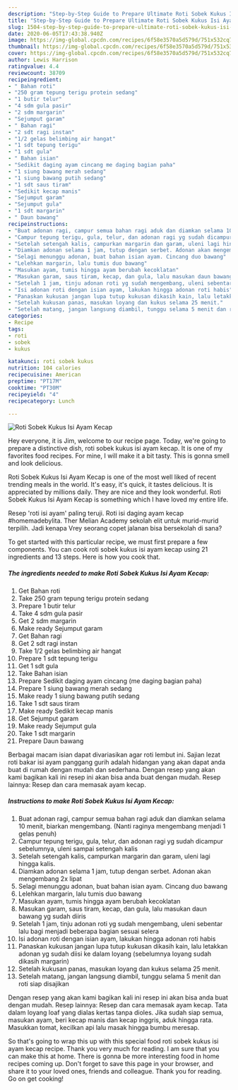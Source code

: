 ```yaml
---
description: "Step-by-Step Guide to Prepare Ultimate Roti Sobek Kukus Isi Ayam Kecap"
title: "Step-by-Step Guide to Prepare Ultimate Roti Sobek Kukus Isi Ayam Kecap"
slug: 1504-step-by-step-guide-to-prepare-ultimate-roti-sobek-kukus-isi-ayam-kecap
date: 2020-06-05T17:43:38.940Z
image: https://img-global.cpcdn.com/recipes/6f58e3570a5d579d/751x532cq70/roti-sobek-kukus-isi-ayam-kecap-foto-resep-utama.jpg
thumbnail: https://img-global.cpcdn.com/recipes/6f58e3570a5d579d/751x532cq70/roti-sobek-kukus-isi-ayam-kecap-foto-resep-utama.jpg
cover: https://img-global.cpcdn.com/recipes/6f58e3570a5d579d/751x532cq70/roti-sobek-kukus-isi-ayam-kecap-foto-resep-utama.jpg
author: Lewis Harrison
ratingvalue: 4.4
reviewcount: 38709
recipeingredient:
- " Bahan roti"
- "250 gram tepung terigu protein sedang"
- "1 butir telur"
- "4 sdm gula pasir"
- "2 sdm margarin"
- "Sejumput garam"
- " Bahan ragi"
- "2 sdt ragi instan"
- "1/2 gelas belimbing air hangat"
- "1 sdt tepung terigu"
- "1 sdt gula"
- " Bahan isian"
- "Sedikit daging ayam cincang me daging bagian paha"
- "1 siung bawang merah sedang"
- "1 siung bawang putih sedang"
- "1 sdt saus tiram"
- "Sedikit kecap manis"
- "Sejumput garam"
- "Sejumput gula"
- "1 sdt margarin"
- " Daun bawang"
recipeinstructions:
- "Buat adonan ragi, campur semua bahan ragi aduk dan diamkan selama 10 menit, biarkan mengembang. (Nanti raginya mengembang menjadi 1 gelas penuh)"
- "Campur tepung terigu, gula, telur, dan adonan ragi yg sudah dicampur sebelumnya, uleni sampai setengah kalis"
- "Setelah setengah kalis, campurkan margarin dan garam, uleni lagi hingga kalis."
- "Diamkan adonan selama 1 jam, tutup dengan serbet. Adonan akan mengembang 2x lipat"
- "Selagi menunggu adonan, buat bahan isian ayam. Cincang duo bawang"
- "Lelehkan margarin, lalu tumis duo bawang"
- "Masukan ayam, tumis hingga ayam berubah kecoklatan"
- "Masukan garam, saus tiram, kecap, dan gula, lalu masukan daun bawang yg sudah diiris"
- "Setelah 1 jam, tinju adonan roti yg sudah mengembang, uleni sebentar lalu bagi menjadi beberapa bagian sesuai selera"
- "Isi adonan roti dengan isian ayam, lakukan hingga adonan roti habis"
- "Panaskan kukusan jangan lupa tutup kukusan dikasih kain, lalu letakkan adonan yg sudah diisi ke dalam loyang (sebelumnya loyang sudah dikasih margarin)"
- "Setelah kukusan panas, masukan loyang dan kukus selama 25 menit."
- "Setelah matang, jangan langsung diambil, tunggu selama 5 menit dan roti siap disajikan"
categories:
- Recipe
tags:
- roti
- sobek
- kukus

katakunci: roti sobek kukus 
nutrition: 104 calories
recipecuisine: American
preptime: "PT17M"
cooktime: "PT30M"
recipeyield: "4"
recipecategory: Lunch

---
```



![Roti Sobek Kukus Isi Ayam Kecap](https://img-global.cpcdn.com/recipes/6f58e3570a5d579d/751x532cq70/roti-sobek-kukus-isi-ayam-kecap-foto-resep-utama.jpg)

Hey everyone, it is Jim, welcome to our recipe page. Today, we're going to prepare a distinctive dish, roti sobek kukus isi ayam kecap. It is one of my favorites food recipes. For mine, I will make it a bit tasty. This is gonna smell and look delicious.

Roti Sobek Kukus Isi Ayam Kecap is one of the most well liked of recent trending meals in the world. It's easy, it's quick, it tastes delicious. It is appreciated by millions daily. They are nice and they look wonderful. Roti Sobek Kukus Isi Ayam Kecap is something which I have loved my entire life.

Resep &#39;roti isi ayam&#39; paling teruji. Roti isi daging ayam kecap #homemadebylita. Ther Melian Academy sekolah elit untuk murid-murid terpilih. Jadi kenapa Vrey seorang copet jalanan bisa bersekolah di sana?


To get started with this particular recipe, we must first prepare a few components. You can cook roti sobek kukus isi ayam kecap using 21 ingredients and 13 steps. Here is how you cook that.

<!--inarticleads1-->

##### The ingredients needed to make Roti Sobek Kukus Isi Ayam Kecap:

1. Get  Bahan roti
1. Take 250 gram tepung terigu protein sedang
1. Prepare 1 butir telur
1. Take 4 sdm gula pasir
1. Get 2 sdm margarin
1. Make ready Sejumput garam
1. Get  Bahan ragi
1. Get 2 sdt ragi instan
1. Take 1/2 gelas belimbing air hangat
1. Prepare 1 sdt tepung terigu
1. Get 1 sdt gula
1. Take  Bahan isian
1. Prepare Sedikit daging ayam cincang (me daging bagian paha)
1. Prepare 1 siung bawang merah sedang
1. Make ready 1 siung bawang putih sedang
1. Take 1 sdt saus tiram
1. Make ready Sedikit kecap manis
1. Get Sejumput garam
1. Make ready Sejumput gula
1. Take 1 sdt margarin
1. Prepare  Daun bawang


Berbagai macam isian dapat divariasikan agar roti lembut ini. Sajian lezat roti bakar isi ayam panggang gurih adalah hidangan yang akan dapat anda buat di rumah dengan mudah dan sederhana. Dengan resep yang akan kami bagikan kali ini resep ini akan bisa anda buat dengan mudah. Resep lainnya: Resep dan cara memasak ayam kecap. 

<!--inarticleads2-->

##### Instructions to make Roti Sobek Kukus Isi Ayam Kecap:

1. Buat adonan ragi, campur semua bahan ragi aduk dan diamkan selama 10 menit, biarkan mengembang. (Nanti raginya mengembang menjadi 1 gelas penuh)
1. Campur tepung terigu, gula, telur, dan adonan ragi yg sudah dicampur sebelumnya, uleni sampai setengah kalis
1. Setelah setengah kalis, campurkan margarin dan garam, uleni lagi hingga kalis.
1. Diamkan adonan selama 1 jam, tutup dengan serbet. Adonan akan mengembang 2x lipat
1. Selagi menunggu adonan, buat bahan isian ayam. Cincang duo bawang
1. Lelehkan margarin, lalu tumis duo bawang
1. Masukan ayam, tumis hingga ayam berubah kecoklatan
1. Masukan garam, saus tiram, kecap, dan gula, lalu masukan daun bawang yg sudah diiris
1. Setelah 1 jam, tinju adonan roti yg sudah mengembang, uleni sebentar lalu bagi menjadi beberapa bagian sesuai selera
1. Isi adonan roti dengan isian ayam, lakukan hingga adonan roti habis
1. Panaskan kukusan jangan lupa tutup kukusan dikasih kain, lalu letakkan adonan yg sudah diisi ke dalam loyang (sebelumnya loyang sudah dikasih margarin)
1. Setelah kukusan panas, masukan loyang dan kukus selama 25 menit.
1. Setelah matang, jangan langsung diambil, tunggu selama 5 menit dan roti siap disajikan


Dengan resep yang akan kami bagikan kali ini resep ini akan bisa anda buat dengan mudah. Resep lainnya: Resep dan cara memasak ayam kecap. Tata dalam loyang loaf yang dialas kertas tanpa dioles. Jika sudah siap semua, masukan ayam, beri kecap manis dan kecap inggris, aduk hingga rata. Masukkan tomat, kecilkan api lalu masak hingga bumbu meresap. 

So that's going to wrap this up with this special food roti sobek kukus isi ayam kecap recipe. Thank you very much for reading. I am sure that you can make this at home. There is gonna be more interesting food in home recipes coming up. Don't forget to save this page in your browser, and share it to your loved ones, friends and colleague. Thank you for reading. Go on get cooking!
